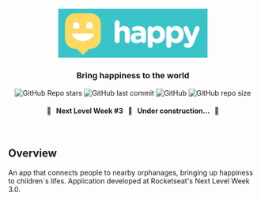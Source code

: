 <p align="center">
  <img src="./public/happy_banner.png" height="60%" width="60%" alt="Banner Happy" />
</p>

<h3 align="center">
  Bring happiness to the world
</h3>

<p align="center">
  <img alt="GitHub Repo stars" src="https://img.shields.io/github/stars/lucas-fer-fig/Happy?color=%2329b6d1&logo=github">
  <img alt="GitHub last commit" src="https://img.shields.io/github/last-commit/lucas-fer-fig/Happy?color=%2329b6d1">
  <img alt="GitHub" src="https://img.shields.io/github/license/lucas-fer-fig/Happy?color=%2329b6d1">
  <img alt="GitHub repo size" src="https://img.shields.io/github/repo-size/lucas-fer-fig/Happy?color=%2329b6d1">
</p>

<h4 align="center">
  <strong>🚧 &nbsp; Next Level Week #3 &nbsp; 🚀 &nbsp; Under construction... &nbsp; 🚧</strong>  
</h4>

<br>

## Overview

An app that connects people to nearby orphanages, bringing up happiness to children`s lifes. Application developed at Rocketseat's Next Level Week 3.0.

